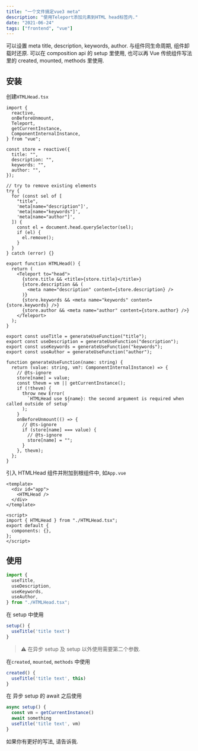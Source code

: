 ```yaml
---
title: "一个文件搞定vue3 meta"
description: "使用Teleport添加元素到HTML head标签内."
date: "2021-06-24"
tags: ["frontend", "vue"]
---
```


可以设置 meta title, description, keywords, author. 与组件同生命周期, 组件卸载时还原. 可以在 composition api 的 setup 里使用, 也可以再 Vue 传统组件写法里的 created, mounted, methods 里使用.

## 安装

创建`HTMLHead.tsx`

```tsx
import {
  reactive,
  onBeforeUnmount,
  Teleport,
  getCurrentInstance,
  ComponentInternalInstance,
} from "vue";

const store = reactive({
  title: "",
  description: "",
  keywords: "",
  author: "",
});

// try to remove existing elements
try {
  for (const sel of [
    "title",
    'meta[name="description"]',
    'meta[name="keywords"]',
    'meta[name="author"]',
  ]) {
    const el = document.head.querySelector(sel);
    if (el) {
      el.remove();
    }
  }
} catch (error) {}

export function HTMLHead() {
  return (
    <Teleport to="head">
      {store.title && <title>{store.title}</title>}
      {store.description && (
        <meta name="description" content={store.description} />
      )}
      {store.keywords && <meta name="keywords" content={store.keywords} />}
      {store.author && <meta name="author" content={store.author} />}
    </Teleport>
  );
}

export const useTitle = generateUseFunction("title");
export const useDescription = generateUseFunction("description");
export const useKeywords = generateUseFunction("keywords");
export const useAuthor = generateUseFunction("author");

function generateUseFunction(name: string) {
  return (value: string, vm?: ComponentInternalInstance) => {
    // @ts-ignore
    store[name] = value;
    const thevm = vm || getCurrentInstance();
    if (!thevm) {
      throw new Error(
        `HTMLHead use ${name}: the second argument is required when called outside of setup`
      );
    }
    onBeforeUnmount(() => {
      // @ts-ignore
      if (store[name] === value) {
        // @ts-ignore
        store[name] = "";
      }
    }, thevm);
  };
}
```

引入 HTMLHead 组件并附加到根组件中, 如`App.vue`

```vue
<template>
  <div id="app">
    <HTMLHead />
  </div>
</template>

<script>
import { HTMLHead } from "./HTMLHead.tsx";
export default {
  components: {},
};
</script>
```

## 使用

```ts
import {
  useTitle,
  useDescription,
  useKeywords,
  useAuthor,
} from "./HTMLHead.tsx";
```

在 setup 中使用

```ts
setup() {
  useTitle('title text')
}
```

> :warning: 在异步 setup 及 setup 以外使用需要第二个参数.

在`created`, `mounted`, `methods` 中使用

```ts
created() {
  useTitle('title text', this)
}
```

在 异步 setup 的 await 之后使用

```ts
async setup() {
  const vm = getCurrentInstance()
  await something
  useTitle('title text', vm)
}
```

如果你有更好的写法, 请告诉我.
